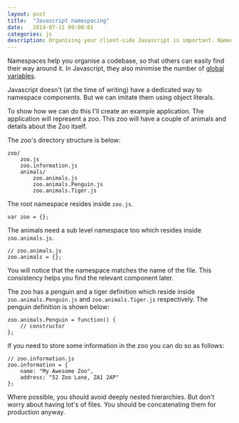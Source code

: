 ```yaml
---
layout: post
title:  "Javascript namespacing"
date:   2014-07-11 09:00:01
categories: js
description: Organising your client-side Javascript is important. Namespaces are a sane, cross-browser approach to help with this.
---
```


Namespaces help you organise a codebase, so that others can easily find their way around it. In Javascript, they also minimise the number of [global variables](http://www.yuiblog.com/blog/2006/06/01/global-domination/).

Javascript doesn't (at the time of writing) have a dedicated way to namespace components. But we can imitate them using object literals.

To show how we can do this I'll create an example application. The application will represent a zoo. This zoo will have a couple of animals and details about the Zoo itself.

The zoo's directory structure is below:

	zoo/
		zoo.js
		zoo.information.js
		animals/
			zoo.animals.js
			zoo.animals.Penguin.js
			zoo.animals.Tiger.js

The root namespace resides inside `zoo.js`.

	var zoo = {};

The animals need a sub level namespace too which resides inside `zoo.animals.js`.

	// zoo.animals.js
	zoo.animals = {};

You will notice that the namespace matches the name of the file. This consistency helps you find the relevant component later.

The zoo has a penguin and a tiger definition which reside inside `zoo.animals.Penguin.js` and `zoo.animals.Tiger.js` respectively. The penguin definition is shown below:

	zoo.animals.Penguin = function() {
		// constructor
	};

If you need to store some information in the zoo you can do so as follows:

	// zoo.information.js
	zoo.information = {
		name: "My Awesome Zoo",
		address: "52 Zoo Lane, ZA1 2AP"
	};

Where possible, you should avoid deeply nested hierarchies. But don't worry about having lot's of files. You should be concatenating them for production anyway.